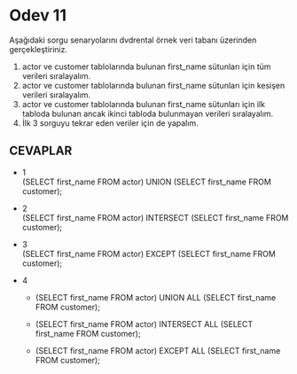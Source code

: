 # Odev 11
Aşağıdaki sorgu senaryolarını dvdrental örnek veri tabanı üzerinden gerçekleştiriniz.

1. actor ve customer tablolarında bulunan first_name sütunları için tüm verileri sıralayalım.  
2. actor ve customer tablolarında bulunan first_name sütunları için kesişen verileri sıralayalım.  
3. actor ve customer tablolarında bulunan first_name sütunları için ilk tabloda bulunan ancak ikinci tabloda bulunmayan verileri sıralayalım.  
4. İlk 3 sorguyu tekrar eden veriler için de yapalım.

## CEVAPLAR
- 1  
  (SELECT first_name FROM actor)
  UNION
  (SELECT first_name FROM customer);

- 2  
  (SELECT first_name FROM actor)
  INTERSECT
  (SELECT first_name FROM customer);

- 3  
  (SELECT first_name FROM actor)
  EXCEPT
  (SELECT first_name FROM customer);

- 4  
  - (SELECT first_name FROM actor)
    UNION ALL
    (SELECT first_name FROM customer);

  - (SELECT first_name FROM actor)
    INTERSECT ALL
    (SELECT first_name FROM customer);

  - (SELECT first_name FROM actor)
    EXCEPT ALL
    (SELECT first_name FROM customer);